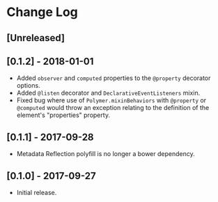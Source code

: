 # Change Log

## [Unreleased]

## [0.1.2] - 2018-01-01
- Added `observer` and `computed` properties to the `@property` decorator options.
- Added `@listen` decorator and `DeclarativeEventListeners` mixin.
- Fixed bug where use of `Polymer.mixinBehaviors` with `@property` or `@computed` would throw an exception relating to the definition of the element's "properties" property.

## [0.1.1] - 2017-09-28
- Metadata Reflection polyfill is no longer a bower dependency.

## [0.1.0] - 2017-09-27
- Initial release.
